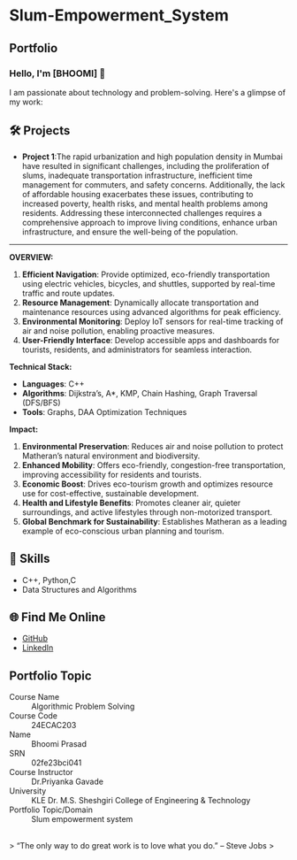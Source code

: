 # Slum-Empowerment_System
## Portfolio

### Hello, I'm [BHOOMI] 👋

I am passionate about technology and problem-solving. Here's a glimpse of my work:

## 🛠️ Projects
- **Project 1**:The rapid urbanization and high population density in Mumbai have resulted in significant challenges, 
                including the proliferation of slums, inadequate transportation infrastructure, inefficient time management for commuters, and safety concerns. 
                Additionally, the lack of affordable housing exacerbates these issues, contributing to increased poverty, health risks, and mental health problems among residents. 
                Addressing these interconnected challenges requires a comprehensive approach to improve living conditions, enhance urban infrastructure, and ensure the well-being of the population.

---

**OVERVIEW:**

1. **Efficient Navigation**: Provide optimized, eco-friendly transportation using electric vehicles, bicycles, and shuttles, supported by real-time traffic and route updates.
2. **Resource Management**: Dynamically allocate transportation and maintenance resources using advanced algorithms for peak efficiency.
3. **Environmental Monitoring**: Deploy IoT sensors for real-time tracking of air and noise pollution, enabling proactive measures.
4. **User-Friendly Interface**: Develop accessible apps and dashboards for tourists, residents, and administrators for seamless interaction.

**Technical Stack:**

- **Languages**: C++
- **Algorithms**: Dijkstra’s, A*, KMP, Chain Hashing, Graph Traversal (DFS/BFS)
- **Tools**: Graphs, DAA Optimization Techniques

**Impact:**

1. **Environmental Preservation**: Reduces air and noise pollution to protect Matheran’s natural environment and biodiversity.
2. **Enhanced Mobility**: Offers eco-friendly, congestion-free transportation, improving accessibility for residents and tourists.
3. **Economic Boost**: Drives eco-tourism growth and optimizes resource use for cost-effective, sustainable development.
4. **Health and Lifestyle Benefits**: Promotes cleaner air, quieter surroundings, and active lifestyles through non-motorized transport.
5. **Global Benchmark for Sustainability**: Establishes Matheran as a leading example of eco-conscious urban planning and tourism.


## 🚀 Skills
- C++, Python,C
- Data Structures and Algorithms


## 🌐 Find Me Online
- [GitHub](https://github.com/Bhoomi222)
- [LinkedIn](https://www.linkedin.com/in/bhoomi-prasad-16682a311/)

## Portfolio Topic

<dl>
<dt>Course Name</dt>
<dd>Algorithmic Problem Solving</dd>
<dt>Course Code</dt>
<dd>  24ECAC203 </dd>
<dt>Name</dt>
<dd>Bhoomi Prasad</dd>
<dt>SRN</dt>
<dd>02fe23bci041</dd>
<dt>Course Instructor</dt>
<dd>Dr.Priyanka Gavade</dd>
<dt>University</dt>
<dd>KLE Dr. M.S. Sheshgiri College of Engineering & Technology</dd>
<dt>Portfolio Topic/Domain</dt>
<dd>Slum empowerment system</dd>
</dl>

<br> 
> “The only way to do great work is to love what you do.” – Steve Jobs
>
